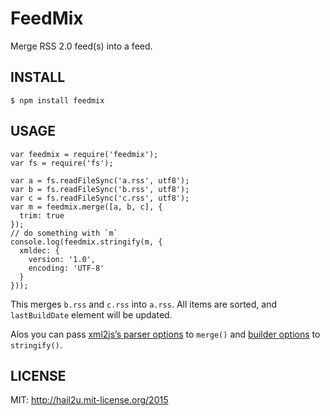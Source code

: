 FeedMix
=======

Merge RSS 2.0 feed(s) into a feed.


INSTALL
-------

    $ npm install feedmix


USAGE
-----

    var feedmix = require('feedmix');
    var fs = require('fs');
    
    var a = fs.readFileSync('a.rss', utf8');
    var b = fs.readFileSync('b.rss', utf8');
    var c = fs.readFileSync('c.rss', utf8');
    var m = feedmix.merge([a, b, c], {
      trim: true
    });
    // do something with `m`
    console.log(feedmix.stringify(m, {
      xmldec: {
        version: '1.0',
        encoding: 'UTF-8'
      }
    }));

This merges `b.rss` and `c.rss` into `a.rss`. All items are sorted, and
`lastBuildDate` element will be updated.

Alos you can pass [xml2js’s parser options][1] to `merge()` and [builder
options][2] to `stringify()`.


LICENSE
-------

MIT: http://hail2u.mit-license.org/2015


[1]: https://github.com/Leonidas-from-XIV/node-xml2js#options
[2]: https://github.com/Leonidas-from-XIV/node-xml2js#options-for-the-builder-class
